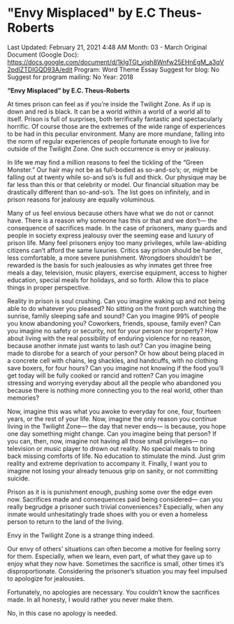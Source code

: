 # "Envy Misplaced" by E.C Theus-Roberts

Last Updated: February 21, 2021 4:48 AM
Month: 03 - March
Original Document (Google Doc): https://docs.google.com/document/d/1kIgTGt_vjqh8Wnfw25EHnEgM_a3qV2pdlZTDIGQD93A/edit
Program: Word Theme Essay
Suggest for blog: No
Suggest for program mailing: No
Year: 2018

**“Envy Misplaced” by E.C. Theus-Roberts**

At times prison can feel as if you’re inside the Twilight Zone. As if up is down and red is black. It can be a world within a world of a world all to itself. Prison is full of surprises, both terrifically fantastic and spectacularly horrific. Of course those are the extremes of the wide range of experiences to be had in this peculiar environment. Many are more mundane, falling into the norm of regular experiences of people fortunate enough to live for outside of the Twilight Zone. One such occurrence is envy or jealousy.

In life we may find a million reasons to feel the tickling of the “Green Monster.” Our hair may not be as full-bodied as so-and-so’s; or, might be falling out at twenty while so-and so’s is full and thick. Our physique may be far less than this or that celebrity or model. Our financial situation may be drastically different than so-and-so’s. The list goes on infinitely, and in prison reasons for jealousy are equally voluminous.

Many of us feel envious because others have what we do not or cannot have. There is a reason why someone has this or that and we don’t— the consequence of sacrifices made. In the case of prisoners, many guards and people in society express jealousy over the seeming ease and luxury of prison life. Many feel prisoners enjoy too many privileges, while law-abiding citizens can’t afford the same luxuries. Critics say prison should be harder, less comfortable, a more severe punishment. Wrongdoers shouldn’t be rewarded is the basis for such jealousies as why inmates get three free meals a day, television, music players, exercise equipment, access to higher education, special meals for holidays, and so forth. Allow this to place things in proper perspective.

Reality in prison is soul crushing. Can you imagine waking up and not being able to do whatever you pleased? No sitting on the front porch watching the sunrise, family sleeping safe and sound? Can you imagine 99% of people you know abandoning you? Coworkers, friends, spouse, family even? Can you imagine no safety or security, not for your person nor property? How about living with the real possibility of enduring violence for no reason, because another inmate just wants to lash out? Can you imagine being made to disrobe for a search of your person? Or how about being placed in a concrete cell with chains, leg shackles, and handcuffs, with no clothing save boxers, for four hours? Can you imagine not knowing if the food you’ll get today will be fully cooked or rancid and rotten? Can you imagine stressing and worrying everyday about all the people who abandoned you because there is nothing more connecting you to the real world, other than memories?

Now, imagine this was what you awoke to everyday for one, four, fourteen years, or the rest of your life. Now, imagine the only reason you continue living in the Twilight Zone— the day that never ends— is because, you hope one day something might change. Can you imagine being that person? If you can, then, now, imagine not having all those small privileges— no television or music player to drown out reality. No special meals to bring back missing comforts of life. No education to stimulate the mind. Just grim reality and extreme deprivation to accompany it. Finally, I want you to imagine not losing your already tenuous grip on sanity, or not committing suicide.

Prison as it is is punishment enough, pushing some over the edge even now. Sacrifices made and consequences paid being considered— can you really begrudge a prisoner such trivial conveniences? Especially, when any inmate would unhesitatingly trade shoes with you or even a homeless person to return to the land of the living.

Envy in the Twilight Zone is a strange thing indeed.

Our envy of others’ situations can often become a motive for feeling sorry for them. Especially, when we learn, even part, of what they gave up to enjoy what they now have. Sometimes the sacrifice is small, other times it’s disproportionate. Considering the prisoner’s situation you may feel impulsed to apologize for jealousies.

Fortunately, no apologies are necessary. You couldn’t know the sacrifices made. In all honesty, I would rather you never make them.

No, in this case no apology is needed.